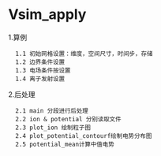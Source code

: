 # Vsim_apply
1.算例

      1.1 初始网格设置：维度，空间尺寸，时间步，存储
      1.2 边界条件设置
      1.3 电场条件按设置
      1.4 离子发射设置
2.后处理

      2.1 main 分段进行后处理
      2.2 ion & potential 分别读取文件
      2.3 plot_ion 绘制粒子图
      2.4 plot_potential_contourf绘制电势分布图
      2.5 potential_mean计算中值电势

